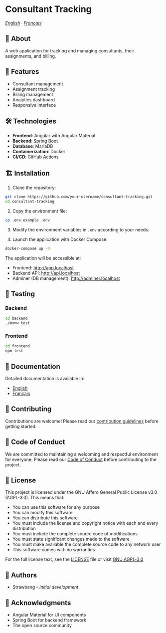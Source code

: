# Consultant Tracking

*[English](README.md) ∙ [Français](docs/fr/README.md)*

## 📝 About

A web application for tracking and managing consultants, their assignments, and billing.

## 🚀 Features

- Consultant management
- Assignment tracking
- Billing management
- Analytics dashboard
- Responsive interface

## 🛠️ Technologies

- **Frontend**: Angular with Angular Material
- **Backend**: Spring Boot
- **Database**: MariaDB
- **Containerization**: Docker
- **CI/CD**: GitHub Actions

## 🏗️ Installation

1. Clone the repository:
```bash
git clone https://github.com/your-username/consultant-tracking.git
cd consultant-tracking
```

2. Copy the environment file:
```bash
cp .env.example .env
```

3. Modify the environment variables in `.env` according to your needs.

4. Launch the application with Docker Compose:
```bash
docker-compose up -d
```

The application will be accessible at:
- Frontend: http://app.localhost
- Backend API: http://api.localhost
- Adminer (DB management): http://adminer.localhost

## 🧪 Testing

### Backend
```bash
cd backend
./mvnw test
```

### Frontend
```bash
cd frontend
npm test
```

## 📖 Documentation

Detailed documentation is available in:
- [English](docs/en/README.md)
- [Français](docs/fr/README.md)

## 🤝 Contributing

Contributions are welcome! Please read our [contribution guidelines](docs/en/CONTRIBUTING.md) before getting started.

## 📜 Code of Conduct

We are committed to maintaining a welcoming and respectful environment for everyone. Please read our [Code of Conduct](docs/en/CODE_OF_CONDUCT.md) before contributing to the project.

## 📝 License

This project is licensed under the GNU Affero General Public License v3.0 (AGPL-3.0). This means that:

- You can use this software for any purpose
- You can modify this software
- You can distribute this software
- You must include the license and copyright notice with each and every distribution
- You must include the complete source code of modifications
- You must state significant changes made to the software
- You must make available the complete source code to any network user
- This software comes with no warranties

For the full license text, see the [LICENSE](LICENSE) file or visit [GNU AGPL-3.0](https://www.gnu.org/licenses/agpl-3.0.en.html)

## 👥 Authors

- Strawbang - *Initial development*

## 🙏 Acknowledgments

- Angular Material for UI components
- Spring Boot for backend framework
- The open source community
